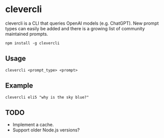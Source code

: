 # clevercli

clevercli is a CLI that queries OpenAI models (e.g. ChatGPT). New prompt types can easily be added and there is a growing list of community maintained prompts.

```console
npm install -g clevercli
```

## Usage

```console
clevercli <prompt_type> <prompt>
```

## Example

```console
clevercli eli5 "why is the sky blue?"
```

## TODO

- Implement a cache.
- Support older Node.js versions?

